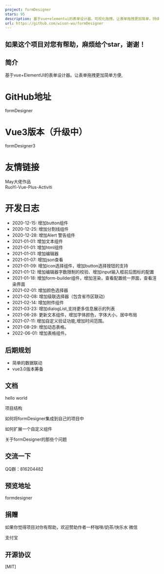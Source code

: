 ```yaml
---
project: formDesigner
stars: 95
description: 基于vue+elementui的表单设计器，可视化拖拽，让表单拖拽更加简单，持续更新中。The form designer based on Vue + elementui enables visual drag and drop, making form drag and drop easier and continuously updating.http://wurong19870715.gitee.io/formdesigner
url: https://github.com/wison-wu/formDesigner
---
```


如果这个项目对您有帮助，麻烦给个star，谢谢！
------------------------

简介
--

基于vue+ElementUI的表单设计器。让表单拖拽更加简单方便,

GitHub地址
========

formDesigner

Vue3版本（升级中）
===========

formDesigner3

友情链接
====

May大佬作品  
RuoYi-Vue-Plus-Activiti

开发日志
====

-   2020-12-15: 增加button组件
-   2020-12-25: 增加分割线组件
-   2020-12-28: 增加Alert 警告组件
-   2021-01-01: 增加文本组件
-   2021-01-01: 增加html组件
-   2021-01-01: 增加编辑器
-   2021-01-07: 增加json查看
-   2021-01-09: 增加icon选择组件，增加button选择按钮的支持
-   2021-01-12: 增加编辑器字数限制的校验、增加input输入框前后图标的配置
-   2021-01-18: 增加form-builder组件，增加渲染，查看配置统一界面，查看渲染界面
-   2021-02-01: 增加颜色选择器
-   2021-02-08: 增加级联选择器（包含省市区联动）
-   2021-02-14: 增加附件组件
-   2021-03-23: 增加dialogList,支持更多信息展示的列表
-   2021-06-28: 更新文本组件，增加字体颜色，字体大小，居中布局
-   2021-07-11: 增加自定义验证功能,增加时间范围。
-   2021-08-29: 增加动态表格。
-   2022-06-01: 增加表格组件。

后期规划
----

-   简单的数据联动
-   vue3.0版本筹备

文档
--

hello world

项目结构

如何将formDesigner集成到自己的项目中

如何扩展一个自定义组件

关于formDesigner的那些个问题

交流一下
----

QQ群：816204482

预览地址
----

formdesigner

捐赠
--

如果你觉得项目对你有帮助，欢迎赞助作者一杯咖啡/奶茶/快乐水 微信

支付宝

开源协议
----

\[MIT\]
